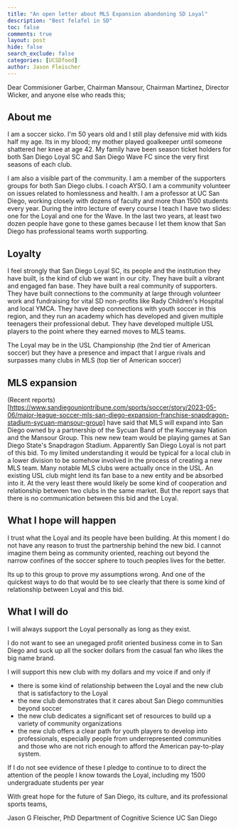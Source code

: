 ```yaml
---
title: "An open letter about MLS Expansion abandoning SD Loyal"
description: "Best felafel in SD"
toc: false
comments: true
layout: post
hide: false
search_exclude: false
categories: [UCSDfood]
author: Jason Fleischer
---
```



Dear Commisioner Garber,  Chairman Mansour, Chairman Martinez, Director Wicker, and anyone else who reads this;

## About me
I am a soccer sicko. I'm 50 years old and I still play defensive mid with kids half my age. Its in my blood; my mother played goalkeeper until someone shattered her knee at age 42. My family have been season ticket holders for both San Diego Loyal SC and San Diego Wave FC since the very first seasons of each club.

I am also a visible part of the community. I am a member of the supporters groups for both San Diego clubs.  I coach AYSO.  I am a community volunteer on issues related to homlessness and health.  I am a professor at UC San Diego, working closely with dozens of faculty and more than 1500 students every year.   During the intro lecture of every course I teach I have two slides: one for the Loyal and one for the Wave. In the last two years, at least two dozen people have gone to these games because I let them know that San Diego has professional teams worth supporting.

## Loyalty

I feel strongly that San Diego Loyal SC, its people and the institution they have built, is the kind of club we want in our city.  They have built a vibrant and engaged fan base.  They have built a real community of supporters.  They have built connections to the community at large through volunteer work and fundraising for vital SD non-profits like Rady Children's Hospital and local YMCA.  They have deep connections with youth soccer in this region, and they run an academy which has developed and given multiple teenagers their professional debut.  They have developed multiple USL players to the point where they earned moves to MLS teams.

The Loyal may be in the USL Championship (the 2nd tier of American soccer) but they have a presence and impact that I argue rivals and surpasses many clubs in MLS (top tier of American soccer)

## MLS expansion

(Recent reports)[https://www.sandiegouniontribune.com/sports/soccer/story/2023-05-06/major-league-soccer-mls-san-diego-expansion-franchise-snapdragon-stadium-sycuan-mansour-group] have said that MLS will expand into San Diego owned by a partnership of the Sycuan Band of the Kumeyaay Nation and the Mansour Group. This new new team would be playing games at San Diego State's Snapdragon Stadium.  Apparently San Diego Loyal is not part of this bid.  To my limited understanding it would be typical for a local club in a lower division to be somehow involved in the process of creating a new MLS team.  Many notable MLS clubs were actually once in the USL. An existing USL club might lend its fan base to a new entity and be absorbed into it. At the very least there would likely be some kind of cooperation and relationship between two clubs in the same market.   But the report says that there is no communication between this bid and the Loyal.

## What I hope will happen
I trust what the Loyal and its people have been building. At this moment I do not have any reason to trust the partnership behind the new bid.  I cannot imagine them being as community oriented, reaching out beyond the narrow confines of the soccer sphere to touch peoples lives for the better. 

Its up to this group to prove my assumptions wrong.  And one of the quickest ways to do that would be to see clearly that there is some kind of relationship between Loyal and this bid.  

## What I will do
I will always support the Loyal personally as long as they exist. 

I do not want to see an unegaged profit oriented business come in to San Diego and suck up all the socker dollars from the casual fan who likes the big name brand.
 
I will support this new club with my dollars and my voice if and only if
- there is some kind of relationship between the Loyal and the new club that is satisfactory to the Loyal
- the new club demonstrates that it cares about San Diego communities beyond soccer
- the new club dedicates a significant set of resources to build up a variety of community organizations
- the new club offers a clear path for youth players to develop into professionals, especially people from underrepresented communities and those who are not rich enough to afford the American pay-to-play system.

If I do not see evidence of these I pledge to continue to to direct the attention of the people I know towards the Loyal, including my 1500 undergraduate students per year


With great hope for the future of San Diego, its culture,  and its professional sports teams,


Jason G Fleischer, PhD
Department of Cognitive Science
UC San Diego





